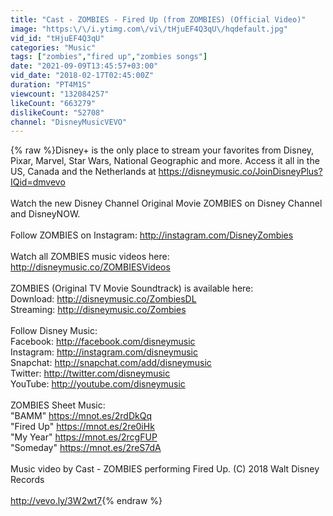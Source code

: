 ```yaml
---
title: "Cast - ZOMBIES - Fired Up (from ZOMBIES) (Official Video)"
image: "https:\/\/i.ytimg.com\/vi\/tHjuEF4Q3qU\/hqdefault.jpg"
vid_id: "tHjuEF4Q3qU"
categories: "Music"
tags: ["zombies","fired up","zombies songs"]
date: "2021-09-09T13:45:57+03:00"
vid_date: "2018-02-17T02:45:00Z"
duration: "PT4M1S"
viewcount: "132084257"
likeCount: "663279"
dislikeCount: "52708"
channel: "DisneyMusicVEVO"
---
```

{% raw %}Disney+ is the only place to stream your favorites from Disney, Pixar, Marvel, Star Wars, National Geographic and more. Access it all in the US, Canada and the Netherlands at <a rel="nofollow" target="blank" href="https://disneymusic.co/JoinDisneyPlus?IQid=dmvevo">https://disneymusic.co/JoinDisneyPlus?IQid=dmvevo</a><br /><br />Watch the new Disney Channel Original Movie ZOMBIES on Disney Channel and DisneyNOW.<br /><br />Follow ZOMBIES on Instagram: <a rel="nofollow" target="blank" href="http://instagram.com/DisneyZombies">http://instagram.com/DisneyZombies</a><br /><br />Watch all ZOMBIES music videos here: <a rel="nofollow" target="blank" href="http://disneymusic.co/ZOMBIESVideos">http://disneymusic.co/ZOMBIESVideos</a><br /><br />ZOMBIES (Original TV Movie Soundtrack) is available here:<br />Download: <a rel="nofollow" target="blank" href="http://disneymusic.co/ZombiesDL">http://disneymusic.co/ZombiesDL</a><br />Streaming: <a rel="nofollow" target="blank" href="http://disneymusic.co/Zombies">http://disneymusic.co/Zombies</a><br /><br />Follow Disney Music:<br />Facebook: <a rel="nofollow" target="blank" href="http://facebook.com/disneymusic">http://facebook.com/disneymusic</a><br />Instagram: <a rel="nofollow" target="blank" href="http://instagram.com/disneymusic">http://instagram.com/disneymusic</a><br />Snapchat: <a rel="nofollow" target="blank" href="http://snapchat.com/add/disneymusic">http://snapchat.com/add/disneymusic</a><br />Twitter: <a rel="nofollow" target="blank" href="http://twitter.com/disneymusic">http://twitter.com/disneymusic</a><br />YouTube: <a rel="nofollow" target="blank" href="http://youtube.com/disneymusic">http://youtube.com/disneymusic</a><br /><br />ZOMBIES Sheet Music:<br />&quot;BAMM&quot; <a rel="nofollow" target="blank" href="https://mnot.es/2rdDkQq">https://mnot.es/2rdDkQq</a><br />&quot;Fired Up&quot; <a rel="nofollow" target="blank" href="https://mnot.es/2re0iHk">https://mnot.es/2re0iHk</a><br />&quot;My Year&quot; <a rel="nofollow" target="blank" href="https://mnot.es/2rcgFUP">https://mnot.es/2rcgFUP</a><br />&quot;Someday&quot; <a rel="nofollow" target="blank" href="https://mnot.es/2reS7dA">https://mnot.es/2reS7dA</a><br /><br />Music video by Cast - ZOMBIES performing Fired Up. (C) 2018 Walt Disney Records<br /><br /><a rel="nofollow" target="blank" href="http://vevo.ly/3W2wt7">http://vevo.ly/3W2wt7</a>{% endraw %}
